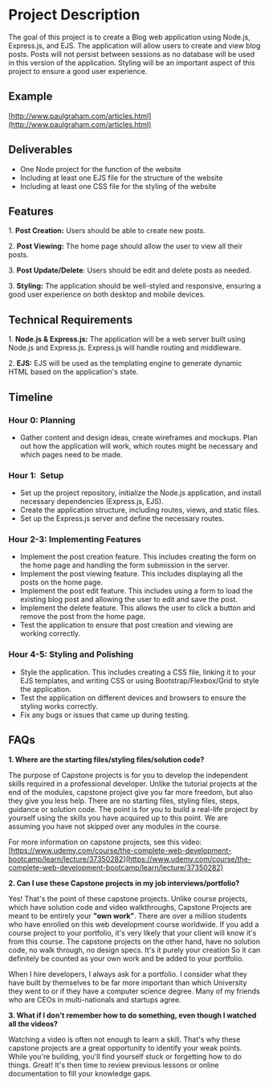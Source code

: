 # Project Description

The goal of this project is to create a Blog web application using Node.js, Express.js, and EJS. The application will allow users to create and view blog posts. Posts will not persist between sessions as no database will be used in this version of the application. Styling will be an important aspect of this project to ensure a good user experience.

## Example

[http://www.paulgraham.com/articles.html](http://www.paulgraham.com/articles.html)

## Deliverables

- One Node project for the function of the website
- Including at least one EJS file for the structure of the website
- Including at least one CSS file for the styling of the website

## Features

1\. **Post Creation:** Users should be able to create new posts.

2\. **Post Viewing:** The home page should allow the user to view all their posts.

3\. **Post Update/Delete**: Users should be edit and delete posts as needed.

3\. **Styling:** The application should be well-styled and responsive, ensuring a good user experience on both desktop and mobile devices.

## Technical Requirements

1\. **Node.js & Express.js:** The application will be a web server built using Node.js and Express.js. Express.js will handle routing and middleware.

2\. **EJS:** EJS will be used as the templating engine to generate dynamic HTML based on the application's state.

## Timeline

### **Hour 0: Planning**

- Gather content and design ideas, create wireframes and mockups. Plan out how the application will work, which routes might be necessary and which pages need to be made.

### **Hour 1:  Setup**

- Set up the project repository, initialize the Node.js application, and install necessary dependencies (Express.js, EJS).
- Create the application structure, including routes, views, and static files.
- Set up the Express.js server and define the necessary routes.

### **Hour 2-3: Implementing Features**

- Implement the post creation feature. This includes creating the form on the home page and handling the form submission in the server.
- Implement the post viewing feature. This includes displaying all the posts on the home page.
- Implement the post edit feature. This includes using a form to load the existing blog post and allowing the user to edit and save the post.
- Implement the delete feature. This allows the user to click a button and remove the post from the home page.
- Test the application to ensure that post creation and viewing are working correctly.

### **Hour 4-5: Styling and Polishing**

- Style the application. This includes creating a CSS file, linking it to your EJS templates, and writing CSS or using Bootstrap/Flexbox/Grid to style the application.
- Test the application on different devices and browsers to ensure the styling works correctly.
- Fix any bugs or issues that came up during testing.

## FAQs

**1\. Where are the starting files/styling files/solution code?**

The purpose of Capstone projects is for you to develop the independent skills required in a professional developer. Unlike the tutorial projects at the end of the modules, capstone project give you far more freedom, but also they give you less help. There are no starting files, styling files, steps, guidance or solution code. The point is for you to build a real-life project by yourself using the skills you have acquired up to this point. We are assuming you have not skipped over any modules in the course.

For more information on capstone projects, see this video: [https://www.udemy.com/course/the-complete-web-development-bootcamp/learn/lecture/37350282](https://www.udemy.com/course/the-complete-web-development-bootcamp/learn/lecture/37350282)

**2\. Can I use these Capstone projects in my job interviews/portfolio?**

Yes! That's the point of these capstone projects. Unlike course projects, which have solution code and video walkthroughs, Capstone Projects are meant to be entirely your **"own work"**. There are over a million students who have enrolled on this web development course worldwide. If you add a course project to your portfolio, it's very likely that your client will know it's from this course. The capstone projects on the other hand, have no solution code, no walk through, no design specs. It's it purely your creation So it can definitely be counted as your own work and be added to your portfolio.

When I hire developers, I always ask for a portfolio. I consider what they have built by themselves to be far more important than which University they went to or if they have a computer science degree. Many of my friends who are CEOs in multi-nationals and startups agree.

**3\. What if I don't remember how to do something, even though I watched all the videos?**

Watching a video is often not enough to learn a skill. That's why these capstone projects are a great opportunity to identify your weak points. While you're building, you'll find yourself stuck or forgetting how to do things. Great! It's then time to review previous lessons or online documentation to fill your knowledge gaps.
